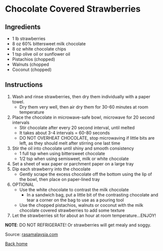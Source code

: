# Chocolate Covered Strawberries

## Ingredients

* 1 lb strawberries
* 8 oz 60% bittersweet milk chocolate
* 8 oz white chocolate chips
* 1 tsp olive oil or sunflower oil
* Pistachios (chopped)
* Walnuts (chopped
* Coconut (chopped)

## Instructions

1. Wash and rinse strawberries, then dry them individually with a paper towel.
    - Dry them very well, then air dry them for 30-60 minutes at room temperature
2. Place the chocolate in microwave-safe bowl, microwave for 20 second intervals
    - Stir chocolate after every 20 second interval, until melted
    - It takes about 3-4 intervals = 60-80 seconds
    - DO NOT OVERHEAT CHOCOLATE, stop microwaving if little bits are left, as they should melt after stirring one last time
3. Stir the oil into chocolate until shiny and smooth consistency
    - 1 full tsp when using bittersweet chocolate
    - 1/2 tsp when using semisweet, milk or white chocolate
4. Set a sheet of wax paper or parchment paper on a large tray
5. Dip each strawberry into the chocolate
    - Gently scrape the excess chocolate off the bottom using the lip of the bowl, then place on paper-lined tray
6. OPTIONAL
    - Use the white chocolate to contrast the milk chocolate
        - In a sandwich bag, put a little bit of the contrasting chocolate and tear a corner on the bag to use as a pouring tool
    - Use the chopped pistachios, walnuts or coconut with the milk chocolate covered strawberries to add some texture
7. Let the strawberries sit for about an hour at room temperature…ENJOY!

**NOTE**: DO NOT REFRIGERATE! Or strawberries will get mealy and soggy.

Source: [rasamalaysia.com](https://www.fifteenspatulas.com/chocolate-covered-strawberries/)

[Back home](../../../README.md)
